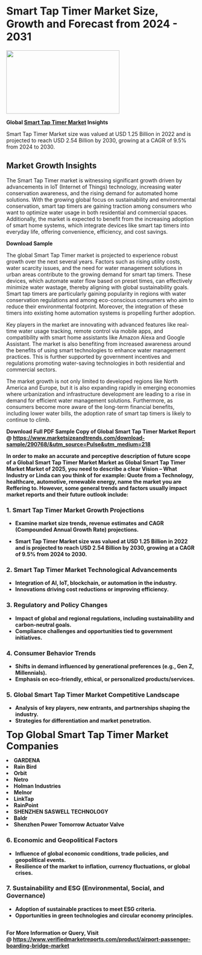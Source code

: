 <H1>Smart Tap Timer Market Size, Growth and Forecast from 2024 - 2031</H1><img class="aligncenter size-medium wp-image-584254" src="https://thirdeyenews.in/wp-content/uploads/2024/09/Global-Market-Research-300x168.jpeg" alt="" width="300" height="168" /><p><strong>Global&nbsp;<a href="https://www.marketsizeandtrends.com/download-sample/290768/&amp;utm_source=Pulse&amp;utm_medium=218">Smart Tap Timer Market</a> Insights</strong></p><p>Smart Tap Timer Market size was valued at USD 1.25 Billion in 2022 and is projected to reach USD 2.54 Billion by 2030, growing at a CAGR of 9.5% from 2024 to 2030.</p><p><h2>Market Growth Insights</h2> <p>The Smart Tap Timer market is witnessing significant growth driven by advancements in IoT (Internet of Things) technology, increasing water conservation awareness, and the rising demand for automated home solutions. With the growing global focus on sustainability and environmental conservation, smart tap timers are gaining traction among consumers who want to optimize water usage in both residential and commercial spaces. Additionally, the market is expected to benefit from the increasing adoption of smart home systems, which integrate devices like smart tap timers into everyday life, offering convenience, efficiency, and cost savings.</p> <p><strong>Download Sample</strong></p> <p>The global Smart Tap Timer market is projected to experience robust growth over the next several years. Factors such as rising utility costs, water scarcity issues, and the need for water management solutions in urban areas contribute to the growing demand for smart tap timers. These devices, which automate water flow based on preset times, can effectively minimize water wastage, thereby aligning with global sustainability goals. Smart tap timers are particularly gaining popularity in regions with water conservation regulations and among eco-conscious consumers who aim to reduce their environmental footprint. Moreover, the integration of these timers into existing home automation systems is propelling further adoption.</p> <p>Key players in the market are innovating with advanced features like real-time water usage tracking, remote control via mobile apps, and compatibility with smart home assistants like Amazon Alexa and Google Assistant. The market is also benefiting from increased awareness around the benefits of using smart technologies to enhance water management practices. This is further supported by government incentives and regulations promoting water-saving technologies in both residential and commercial sectors.</p> <p>The market growth is not only limited to developed regions like North America and Europe, but it is also expanding rapidly in emerging economies where urbanization and infrastructure development are leading to a rise in demand for efficient water management solutions. Furthermore, as consumers become more aware of the long-term financial benefits, including lower water bills, the adoption rate of smart tap timers is likely to continue to climb.</p> <p><strong></p><p><span class=""><strong>Download Full PDF Sample Copy of Global Smart Tap Timer Market Report</strong> @ <a href="https://www.marketsizeandtrends.com/download-sample/290768/&amp;utm_source=Pulse&amp;utm_medium=218" target="_blank">https://www.marketsizeandtrends.com/download-sample/290768/&amp;utm_source=Pulse&amp;utm_medium=218</a></span></p><p>In order to make an accurate and perceptive description of future scope of a Global&nbsp;Smart Tap Timer Market Market as Global&nbsp;Smart Tap Timer Market Market of 2025, you need to describe a clear Vision &ndash; What Industry or Linda can you think of for example: Quote from a Technology, healthcare, automotive, renewable energy, name the market you are Reffering to. However, some general trends and factors usually impact market reports and their future outlook include:</p><h3>1.&nbsp;<strong>Smart Tap Timer Market Growth Projections</strong></h3><ul><li>Examine market size trends, revenue estimates and CAGR (Compounded Annual Growth Rate) projections.</li><li><p>Smart Tap Timer Market size was valued at USD 1.25 Billion in 2022 and is projected to reach USD 2.54 Billion by 2030, growing at a CAGR of 9.5% from 2024 to 2030.</p></li></ul><h3>2.&nbsp;<strong>Smart Tap Timer Market Technological Advancements</strong></h3><ul><li>Integration of AI, IoT, blockchain, or automation in the industry.</li><li>Innovations driving cost reductions or improving efficiency.</li></ul><h3>3.&nbsp;<strong>Regulatory and Policy Changes</strong></h3><ul><li>Impact of global and regional regulations, including sustainability and carbon-neutral goals.</li><li>Compliance challenges and opportunities tied to government initiatives.</li></ul><h3>4.&nbsp;<strong>Consumer Behavior Trends</strong></h3><ul><li>Shifts in demand influenced by generational preferences (e.g., Gen Z, Millennials).</li><li>Emphasis on eco-friendly, ethical, or personalized products/services.</li></ul><h3>5.&nbsp;<strong>Global Smart Tap Timer Market Competitive Landscape</strong></h3><ul><li>Analysis of key players, new entrants, and partnerships shaping the industry.</li><li>Strategies for differentiation and market penetration.</li></ul><p data-pm-slice="1 1 []"><span style="color: inherit; font-family: inherit; font-size: 25px;">Top Global Smart Tap Timer Market Companies</span></p><div class="" data-test-id=""><p><li>GARDENA</li><li> Rain Bird</li><li> Orbit</li><li> Netro</li><li> Holman Industries</li><li> Melnor</li><li> LinkTap</li><li> RainPoint</li><li> SHENZHEN SASWELL TECHNOLOGY</li><li> Baldr</li><li> Shenzhen Power Tomorrow Actuator Valve</li></p></div><h3>6.&nbsp;<strong>Economic and Geopolitical Factors</strong></h3><ul><li>Influence of global economic conditions, trade policies, and geopolitical events.</li><li>Resilience of the market to inflation, currency fluctuations, or global crises.</li></ul><h3>7.&nbsp;<strong>Sustainability and ESG (Environmental, Social, and Governance)</strong></h3><ul><li>Adoption of sustainable practices to meet ESG criteria.</li><li>Opportunities in green technologies and circular economy principles.</li></ul><h2><strong style="font-size: 14px;">For More Information or Query, Visit @&nbsp;</strong><a style="background-color: #ffffff; font-size: 14px;" href="https://www.marketsizeandtrends.com/report/smart-tap-timer-market/" target="_blank">https://www.verifiedmarketreports.com/product/airport-passenger-boarding-bridge-market</a></h2>
